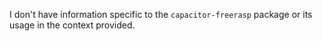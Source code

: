 I don't have information specific to the `capacitor-freerasp` package or its usage in the context provided.